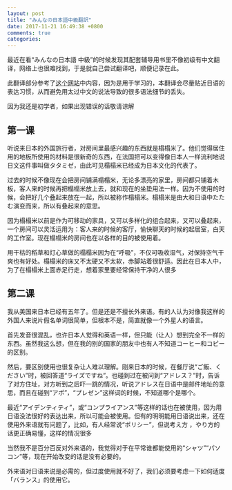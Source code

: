 ```yaml
---
layout: post
title: "みんなの日本語中級翻訳"
date: 2017-11-21 16:49:38 +0800
comments: true
categories: 
---
```

最近在看“みんなの日本語 中級”的时候发现其配套辅导用书里不像初级有中文翻译，网络上也很难找到，于是就自己尝试翻译吧，顺便记录在此。

此翻译部分参考了[这个网站](http://202.39.64.154/japanese2/?cat=86382)中内容，因为是用于学习的，本翻译会尽量贴近日语的表达习惯，从而避免用太过中文的说法导致的很多语法细节的丢失。

因为我还是初学者，如果出现错误的话敬请谅解

## 第一课

听说来日本的外国旅行者，对房间里最感兴趣的东西就是榻榻米了。他们觉得居住用的地板所使用的材料是很新奇的东西，在法国把可以变得像日本人一样流利地说日文这件事叫做タタミゼ，由此可见榻榻米已经成为日本文化的代表了。

过去的时候不像现在会把房间铺满榻榻米，无论多漂亮的家里，房间都只铺着木板，客人来的时候再把榻榻米放上去，就和现在的坐垫用法一样。因为不使用的时候，会把好几个叠起来放在一起，所以被称作榻榻米。榻榻米是由大和日语中たたむ演变而来，所以有叠起来的意思。

因为榻榻米以前是作为可移动的家具，又可以多样化的组合起来，又可以叠起来， 一个房间可以灵活运用为：客人来的时候的客厅，愉快聊天的时候的起居室，白天的工作室。现在榻榻米的房间也在以各样的目的被使用着。

用干枯的稻草和灯心草做的榻榻米因为在“呼吸”，不仅可吸收湿气，对保持空气干爽也有好处。榻榻米的床又不太硬又不太软，赤脚站着很舒适。因此在日本人中，为了在榻榻米上面赤足行走，想着家里要经常保持干净的人很多

## 第二课

我从美国来日本已经有五年了。但是还是不擅长外来语。有的人认为对像我这样的外国人来说片假名单词很简单，但根本不是，简直就像一个外星人的语言。

首先发音很混乱，也许日本人觉得和英语一样，但只能（让人）想到完全不一样的东西。虽然我这么想，但在我的别的国家的朋友中也有人不知道コーヒー和コピー的区别。

然后，要区别使用也很复杂让人难以理解。刚来日本的时候，在餐厅说“ご飯、ください”时，被回答道“ライズですね”。也碰到过在被问到“アドレス？”时，告诉了对方住址，对方听到之后吓一跳的情况，听说アドレス在日语中是邮件地址的意思，而且在碰到“アポ”，“プレゼン”这样词的时候，不知道哪个是哪个。

最近“アイデンティティ”，或“コンプライアンス”等这样的话也在被使用，因为用日语没法很好的表达出来，所以可能会被使用。但有的明明能用日语说出来，还在使用外来语就有问题了，比如，有人经常说“ポリシー”，但说考え方 ，やり方的话更正确易懂，这样的情况很多

当然我不是百分百反对外来语的，我觉得对于在平常谁都能使用的“シャツ”“パソコン”等，现在开始改变的话是没有必要的。

外来语对日语来说是必需的，但过度使用就不好了，我们必须要考虑一下如何适度「バランス」的使用它。